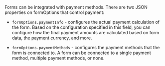 Forms can be integrated with payment methods. There are two JSON properties on formOptions that control payment:

- `formOptions.paymentInfo` - configures the actual payment calculation of the form. Based on the configuration specified in this field, you can configure how the final payment amounts are calculated based on form data, the payment currency, and more.

- `formOptions.paymentMethods` - configures the payment methods that the form is connected to. A form can be connected to a single payment method, multiple payment methods, or none.